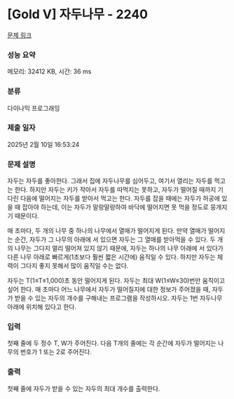 # [Gold V] 자두나무 - 2240 

[문제 링크](https://www.acmicpc.net/problem/2240) 

### 성능 요약

메모리: 32412 KB, 시간: 36 ms

### 분류

다이나믹 프로그래밍

### 제출 일자

2025년 2월 10일 16:53:24

### 문제 설명

<p>자두는 자두를 좋아한다. 그래서 집에 자두나무를 심어두고, 여기서 열리는 자두를 먹고는 한다. 하지만 자두는 키가 작아서 자두를 따먹지는 못하고, 자두가 떨어질 때까지 기다린 다음에 떨어지는 자두를 받아서 먹고는 한다. 자두를 잡을 때에는 자두가 허공에 있을 때 잡아야 하는데, 이는 자두가 말랑말랑하여 바닥에 떨어지면 못 먹을 정도로 뭉개지기 때문이다.</p>

<p>매 초마다, 두 개의 나무 중 하나의 나무에서 열매가 떨어지게 된다. 만약 열매가 떨어지는 순간, 자두가 그 나무의 아래에 서 있으면 자두는 그 열매를 받아먹을 수 있다. 두 개의 나무는 그다지 멀리 떨어져 있지 않기 때문에, 자두는 하나의 나무 아래에 서 있다가 다른 나무 아래로 빠르게(1초보다 훨씬 짧은 시간에) 움직일 수 있다. 하지만 자두는 체력이 그다지 좋지 못해서 많이 움직일 수는 없다.</p>

<p>자두는 T(1≤T≤1,000)초 동안 떨어지게 된다. 자두는 최대 W(1≤W≤30)번만 움직이고 싶어 한다. 매 초마다 어느 나무에서 자두가 떨어질지에 대한 정보가 주어졌을 때, 자두가 받을 수 있는 자두의 개수를 구해내는 프로그램을 작성하시오. 자두는 1번 자두나무 아래에 위치해 있다고 한다.</p>

### 입력 

 <p>첫째 줄에 두 정수 T, W가 주어진다. 다음 T개의 줄에는 각 순간에 자두가 떨어지는 나무의 번호가 1 또는 2로 주어진다.</p>

### 출력 

 <p>첫째 줄에 자두가 받을 수 있는 자두의 최대 개수를 출력한다.</p>

